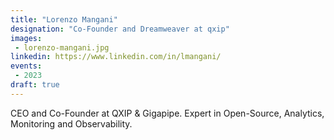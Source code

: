 ```yaml
---
title: "Lorenzo Mangani"
designation: "Co-Founder and Dreamweaver at qxip"
images:
 - lorenzo-mangani.jpg
linkedin: https://www.linkedin.com/in/lmangani/
events:
 - 2023
draft: true
---
```


CEO and Co-Founder at QXIP & Gigapipe. Expert in Open-Source, Analytics, Monitoring and Observability.